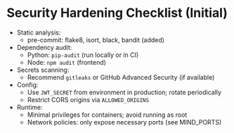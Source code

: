 # Security Hardening Checklist (Initial)

- Static analysis:
  - pre-commit: flake8, isort, black, bandit (added)
- Dependency audit:
  - Python: `pip-audit` (run locally or in CI)
  - Node: `npm audit` (frontend)
- Secrets scanning:
  - Recommend `gitleaks` or GitHub Advanced Security (if available)
- Config:
  - Use `JWT_SECRET` from environment in production; rotate periodically
  - Restrict CORS origins via `ALLOWED_ORIGINS`
- Runtime:
  - Minimal privileges for containers; avoid running as root
  - Network policies: only expose necessary ports (see MIND_PORTS)
